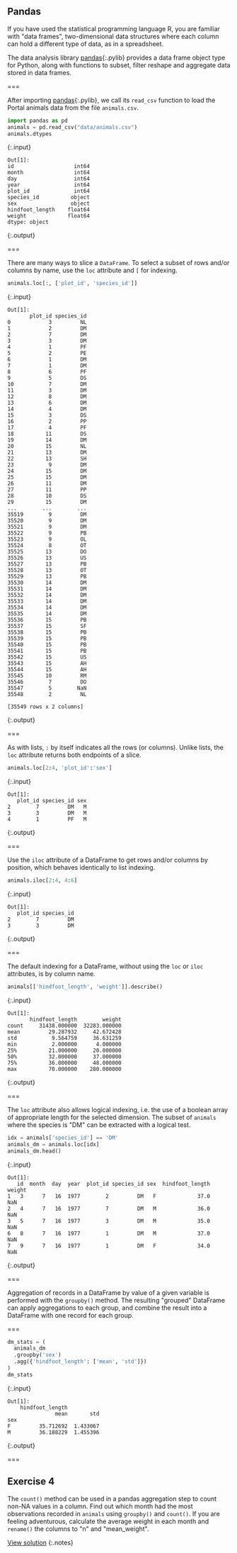 ---
---

## Pandas

If you have used the statistical programming language R, you are familiar with
"data frames", two-dimensional data structures where each column can hold a 
different type of data, as in a spreadsheet.

The data analysis library [pandas](){:.pylib} provides a data frame object type for
Python, along with functions to subset, filter reshape and aggregate data
stored in data frames.

===

After importing [pandas](){:.pylib}, we call its `read_csv` function
to load the Portal animals data from the file `animals.csv`.


~~~python
import pandas as pd
animals = pd.read_csv("data/animals.csv")
animals.dtypes
~~~
{:.input}
~~~
Out[1]: 
id                   int64
month                int64
day                  int64
year                 int64
plot_id              int64
species_id          object
sex                 object
hindfoot_length    float64
weight             float64
dtype: object
~~~
{:.output}



===

There are many ways to slice a `DataFrame`. To select a subset of rows
and/or columns by name, use the `loc` attribute and `[` for indexing.


~~~python
animals.loc[:, ['plot_id', 'species_id']]
~~~
{:.input}
~~~
Out[1]: 
       plot_id species_id
0            3         NL
1            2         DM
2            7         DM
3            3         DM
4            1         PF
5            2         PE
6            1         DM
7            1         DM
8            6         PF
9            5         DS
10           7         DM
11           3         DM
12           8         DM
13           6         DM
14           4         DM
15           3         DS
16           2         PP
17           4         PF
18          11         DS
19          14         DM
20          15         NL
21          13         DM
22          13         SH
23           9         DM
24          15         DM
25          15         DM
26          11         DM
27          11         PP
28          10         DS
29          15         DM
...        ...        ...
35519        9         DM
35520        9         DM
35521        9         DM
35522        9         PB
35523        9         OL
35524        8         OT
35525       13         DO
35526       13         US
35527       13         PB
35528       13         OT
35529       13         PB
35530       14         DM
35531       14         DM
35532       14         DM
35533       14         DM
35534       14         DM
35535       14         DM
35536       15         PB
35537       15         SF
35538       15         PB
35539       15         PB
35540       15         PB
35541       15         PB
35542       15         US
35543       15         AH
35544       15         AH
35545       10         RM
35546        7         DO
35547        5        NaN
35548        2         NL

[35549 rows x 2 columns]
~~~
{:.output}



===

As with lists, `:` by itself indicates all the rows (or
columns). Unlike lists, the `loc` attribute returns both endpoints of
a slice.


~~~python
animals.loc[2:4, 'plot_id':'sex']
~~~
{:.input}
~~~
Out[1]: 
   plot_id species_id sex
2        7         DM   M
3        3         DM   M
4        1         PF   M
~~~
{:.output}



===

Use the `iloc` attribute of a DataFrame to get rows and/or columns by
position, which behaves identically to list indexing.


~~~python
animals.iloc[2:4, 4:6]
~~~
{:.input}
~~~
Out[1]: 
   plot_id species_id
2        7         DM
3        3         DM
~~~
{:.output}



===

The default indexing for a DataFrame, without using the `loc` or
`iloc` attributes, is by column name.


~~~python
animals[['hindfoot_length', 'weight']].describe()
~~~
{:.input}
~~~
Out[1]: 
       hindfoot_length        weight
count     31438.000000  32283.000000
mean         29.287932     42.672428
std           9.564759     36.631259
min           2.000000      4.000000
25%          21.000000     20.000000
50%          32.000000     37.000000
75%          36.000000     48.000000
max          70.000000    280.000000
~~~
{:.output}



===

The `loc` attribute also allows logical indexing, i.e. the use of a
boolean array of appropriate length for the selected dimension. The
subset of `animals` where the species is "DM" can be extracted with a
logical test.


~~~python
idx = animals['species_id'] == 'DM'
animals_dm = animals.loc[idx]
animals_dm.head()
~~~
{:.input}
~~~
Out[1]: 
   id  month  day  year  plot_id species_id sex  hindfoot_length  weight
1   3      7   16  1977        2         DM   F             37.0     NaN
2   4      7   16  1977        7         DM   M             36.0     NaN
3   5      7   16  1977        3         DM   M             35.0     NaN
6   8      7   16  1977        1         DM   M             37.0     NaN
7   9      7   16  1977        1         DM   F             34.0     NaN
~~~
{:.output}



<!--
===

The `query()` method accepts an expression that may reference columns,
increasing the readability of the same operation


~~~python
animals_dm = animals.query('species_id == "DM"')
animals_dm.head()
~~~
{:.input}
~~~
Out[1]: 
   id  month  day  year  plot_id species_id sex  hindfoot_length  weight
1   3      7   16  1977        2         DM   F             37.0     NaN
2   4      7   16  1977        7         DM   M             36.0     NaN
3   5      7   16  1977        3         DM   M             35.0     NaN
6   8      7   16  1977        1         DM   M             37.0     NaN
7   9      7   16  1977        1         DM   F             34.0     NaN
~~~
{:.output}


-->

===

Aggregation of records in a DataFrame by value of a given variable is
performed with the `groupby()` method. The resulting "grouped"
DataFrame can apply aggregations to each group, and combine the result
into a DataFrame with one record for each group.

===


~~~python
dm_stats = (
  animals_dm
  .groupby('sex')
  .agg({'hindfoot_length': ['mean', 'std']})
)
dm_stats
~~~
{:.input}
~~~
Out[1]: 
    hindfoot_length          
               mean       std
sex                          
F         35.712692  1.433067
M         36.188229  1.455396
~~~
{:.output}



===

## Exercise 4

The `count()` method can be used in a pandas aggregation step to
count non-NA values in a column. Find out which month had the most
observations recorded in `animals` using `groupby()` and `count()`. If
you are feeling adventurous, calculate the average weight in each
month and `rename()` the columns to "n" and "mean_weight".

[View solution](#solution-4)
{:.notes}
